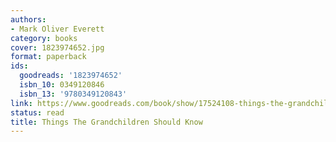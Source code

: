 ```yaml
---
authors:
- Mark Oliver Everett
category: books
cover: 1823974652.jpg
format: paperback
ids:
  goodreads: '1823974652'
  isbn_10: 0349120846
  isbn_13: '9780349120843'
link: https://www.goodreads.com/book/show/17524108-things-the-grandchildren-should-know
status: read
title: Things The Grandchildren Should Know
---
```

